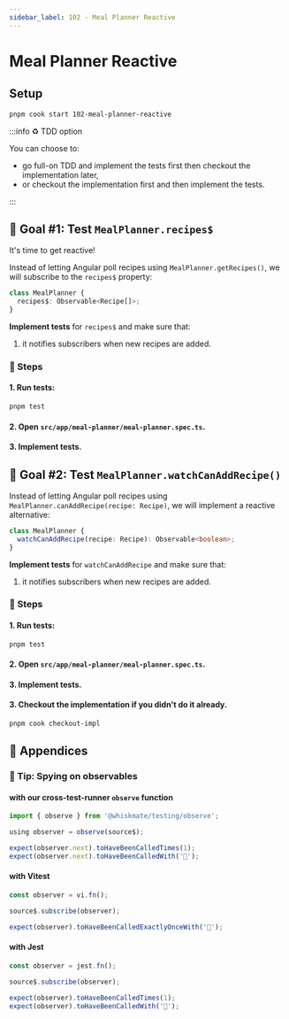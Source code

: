 ```yaml
---
sidebar_label: 102 - Meal Planner Reactive
---
```


# Meal Planner Reactive

## Setup

```sh
pnpm cook start 102-meal-planner-reactive
```

:::info ♻️ TDD option

You can choose to:

- go full-on TDD and implement the tests first then checkout the implementation later,
- or checkout the implementation first and then implement the tests.

:::

## 🎯 Goal #1: Test `MealPlanner.recipes$`

It's time to get reactive!

Instead of letting Angular poll recipes using `MealPlanner.getRecipes()`, we will subscribe to the `recipes$` property:

```ts
class MealPlanner {
  recipes$: Observable<Recipe[]>;
}
```

**Implement tests** for `recipes$` and make sure that:

1. it notifies subscribers when new recipes are added.

### 📝 Steps

#### 1. Run tests:

```sh
pnpm test
```

#### 2. Open `src/app/meal-planner/meal-planner.spec.ts`.

#### 3. Implement tests.

## 🎯 Goal #2: Test `MealPlanner.watchCanAddRecipe()`

Instead of letting Angular poll recipes using `MealPlanner.canAddRecipe(recipe: Recipe)`, we will implement a reactive alternative:

```ts
class MealPlanner {
  watchCanAddRecipe(recipe: Recipe): Observable<boolean>;
}
```

**Implement tests** for `watchCanAddRecipe` and make sure that:

1. it notifies subscribers when new recipes are added.

### 📝 Steps

#### 1. Run tests:

```sh
pnpm test
```

#### 2. Open `src/app/meal-planner/meal-planner.spec.ts`.

#### 3. Implement tests.

#### 3. Checkout the implementation if you didn't do it already.

```sh
pnpm cook checkout-impl
```

## 📖 Appendices

### 🎁 Tip: Spying on observables

#### with our cross-test-runner `observe` function

```ts
import { observe } from '@whiskmate/testing/observe';

using observer = observe(source$);

expect(observer.next).toHaveBeenCalledTimes(1);
expect(observer.next).toHaveBeenCalledWith('🍔');
```

#### with Vitest

```ts
const observer = vi.fn();

source$.subscribe(observer);

expect(observer).toHaveBeenCalledExactlyOnceWith('🍔');
```

#### with Jest

```ts
const observer = jest.fn();

source$.subscribe(observer);

expect(observer).toHaveBeenCalledTimes(1);
expect(observer).toHaveBeenCalledWith('🍔');
```
